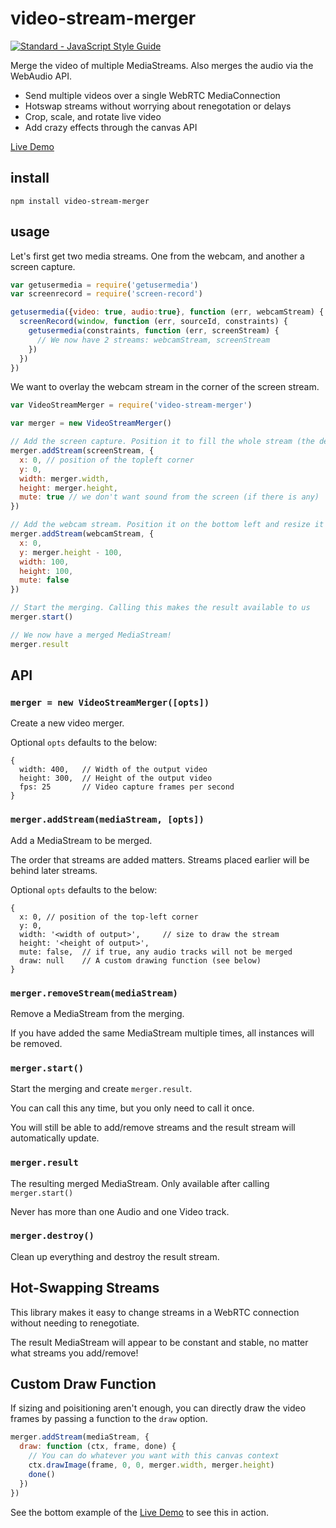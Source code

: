 # video-stream-merger

[![Standard - JavaScript Style Guide](https://img.shields.io/badge/code%20style-standard-brightgreen.svg)](http://standardjs.com/)

Merge the video of multiple MediaStreams. Also merges the audio via the WebAudio API.  

- Send multiple videos over a single WebRTC MediaConnection
- Hotswap streams without worrying about renegotation or delays
- Crop, scale, and rotate live video
- Add crazy effects through the canvas API

[Live Demo](https://rationalcoding.github.io/video-stream-merger/)

## install

```
npm install video-stream-merger
```

## usage

Let's first get two media streams. One from the webcam, and another a screen capture.
```javascript
var getusermedia = require('getusermedia')
var screenrecord = require('screen-record')

getusermedia({video: true, audio:true}, function (err, webcamStream) {
  screenRecord(window, function (err, sourceId, constraints) {
    getusermedia(constraints, function (err, screenStream) {
      // We now have 2 streams: webcamStream, screenStream
    })
  })
})
```

We want to overlay the webcam stream in the corner of the screen stream.  
```javascript
var VideoStreamMerger = require('video-stream-merger')

var merger = new VideoStreamMerger()

// Add the screen capture. Position it to fill the whole stream (the default)
merger.addStream(screenStream, {
  x: 0, // position of the topleft corner
  y: 0,
  width: merger.width,
  height: merger.height,
  mute: true // we don't want sound from the screen (if there is any)
})

// Add the webcam stream. Position it on the bottom left and resize it to 100x100.
merger.addStream(webcamStream, {
  x: 0,
  y: merger.height - 100,
  width: 100,
  height: 100,
  mute: false
})

// Start the merging. Calling this makes the result available to us
merger.start()

// We now have a merged MediaStream!
merger.result
```

## API

### `merger = new VideoStreamMerger([opts])`

Create a new video merger.

Optional `opts` defaults to the below:

```
{
  width: 400,   // Width of the output video
  height: 300,  // Height of the output video
  fps: 25       // Video capture frames per second
}
```

### `merger.addStream(mediaStream, [opts])`

Add a MediaStream to be merged.

The order that streams are added matters. Streams placed earlier will be behind later streams.

Optional `opts` defaults to the below:
```
{
  x: 0, // position of the top-left corner
  y: 0,
  width: '<width of output>',     // size to draw the stream
  height: '<height of output>',
  mute: false,  // if true, any audio tracks will not be merged
  draw: null    // A custom drawing function (see below)
}
```

### `merger.removeStream(mediaStream)`

Remove a MediaStream from the merging.

If you have added the same MediaStream multiple times, all instances will be removed.

### `merger.start()`

Start the merging and create `merger.result`.

You can call this any time, but you only need to call it once.  

You will still be able to add/remove streams and the result stream will automatically update.

### `merger.result`

The resulting merged MediaStream. Only available after calling `merger.start()`

Never has more than one Audio and one Video track.

### `merger.destroy()`

Clean up everything and destroy the result stream.  

## Hot-Swapping Streams

This library makes it easy to change streams in a WebRTC connection without needing to renegotiate.

The result MediaStream will appear to be constant and stable, no matter what streams you add/remove!

## Custom Draw Function

If sizing and poisitioning aren't enough, you can directly draw the video frames by passing a function to the `draw` option.

```javascript
merger.addStream(mediaStream, {
  draw: function (ctx, frame, done) {
    // You can do whatever you want with this canvas context
    ctx.drawImage(frame, 0, 0, merger.width, merger.height)
    done()
  })
})
```

See the bottom example of the [Live Demo](https://rationalcoding.github.io/video-stream-merger/) to see this in action.  
